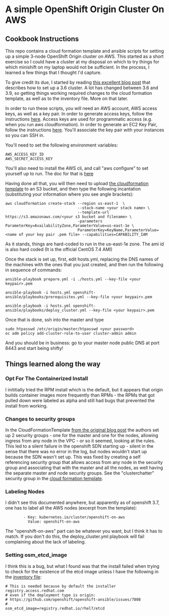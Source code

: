 # A simple OpenShift Origin Cluster On AWS

## Cookbook Instructions

This repo contains a cloud formation template and ansible scripts for setting up a simple 3-node OpenShift Origin cluster on AWS.  This started as a short exercise so I could have a cluster at my disposal on which to try things for which minishift on my laptop would not be sufficient.  In the process, I learned a few things that I thought I'd capture.

To give credit its due, I started by reading [this excellent blog post](https://sysdig.com/blog/deploy-openshift-aws/) that describes how to set up a 3.6 cluster.  A lot has changed between 3.6 and 3.9, so getting things working required changes to the cloud formation template, as well as to the inventory file.  More on that later.

In order to run these scripts, you will need an AWS account, AWS access keys, as well as a key pair.  In order to generate access keys, follow the instructions [here](https://docs.aws.amazon.com/general/latest/gr/managing-aws-access-keys.html).  Access keys are used for programmatic access (e.g. when you run aws cloudformation).  In order to generate an EC2 Key Pair, follow the instructions [here](https://docs.aws.amazon.com/AWSEC2/latest/UserGuide/ec2-key-pairs.html).  You'll associate the key pair with your instances so you can SSH in.

You'll need to set the following environment variables:
```
AWS_ACCESS_KEY_ID
AWS_SECRET_ACCESS_KEY
```
You'll also need to install the AWS cli, and call "aws configure" to set yourself up to run.  The doc for that is [here](https://docs.aws.amazon.com/cli/latest/userguide/cli-chap-getting-started.html#cli-quick-configuration)

Having done all that, you will then need to upload [the cloudformation template](../blob/CloudFormationTemplate) to an S3 bucket, and then type the following incantation (substituting your information where you see angle brackets):
```
aws cloudformation create-stack --region us-east-1  \
                                --stack-name <your stack name> \
                                --template-url https://s3.amazonaws.com/<your s3 bucket and filename> \
                                -parameters ParameterKey=AvailabilityZone,ParameterValue=us-east-1e \
                                ParameterKey=KeyName,ParameterValue=<name of your key pair .pem file> --capabilities=CAPABILITY_IAM
```
As it stands, things are hard-coded to run in the us-east-1e zone.  The ami id is also hard coded (It is the official CentOS 7.4 AMI)

Once the stack is set up, first, edit hosts.yml, replacing the DNS names of the machines with the ones that you just created, and then run the following in sequence of commands:

```
ansible-playbook prepare.yml -i ./hosts.yml --key-file <your keypair>.pem

ansible-playbook -i hosts.yml openshift-ansible/playbooks/prerequisites.yml --key-file <your keypair>.pem

ansible-playbook -i hosts.yml openshift-ansible/playbooks/deploy_cluster.yml --key-file <your keypair>.pem
```
Once that is done, ssh into the master and type
```
sudo htpasswd /etc/origin/master/htpasswd <your password>
oc adm policy add-cluster-role-to-user cluster-admin admin
```
And you should be in business:  go to your master node public DNS at port 8443 and start being shifty!

## Things learned along the way

### Opt For The Containerized Install
I inititially tried the RPM install which is the default, but it appears that origin builds container images more frequently than RPMs - the RPMs that got pulled down were labeled as alpha and still had bugs that prevented the install from working.

### Changes to security groups
In the CloudFormationTemplate [from the original blog post](https://gist.github.com/mateobur/9435b803b912f3e980aacfb0151670b6) the authors set up 2 security groups - one for the master and one for the nodes, allowing ingress from any node in the VPC - or so it seemed, looking at the rules.  This led to a silent failure in the openshift SDN starting up - silent in the sense that there was no error in the log, but nodes wouldn't start up because the SDN wasn't set up.  This was fixed by creating a self referencing security group that allows access from any node in the security group and associating that with the master and all the nodes, as well having the separate master and node security groups.  See the "clusterchatter" security group in the [cloud formation template](../blob/CloudFormationTemplate).

### Labeling Nodes
I didn't see this documented anywhere, but apparently as of openshift 3.7, one has to label all the AWS nodes (excerpt from the template):
```
        - Key: kubernetes.io/cluster/openshift-on-aws
          Value: openshift-on-aws
```
The "openshift-on-aws" part can be whatever you want, but I think it has to match.  If you don't do this, the deploy_cluster.yml playbook will fail complaining about the lack of labeling.

### Setting osm_etcd_image
I think this is a bug, but what I found was that the install failed when trying to check for the existence of the etcd image unless I have the following in the [inventory file](../blob/hosts.yml):
```
# This is needed because by default the installer registry.access.redhat.com
# even if the deployment type is origin:
# https://github.com/openshift/openshift-ansible/issues/7808
#
osm_etcd_image=registry.redhat.io/rhel7/etcd
```
